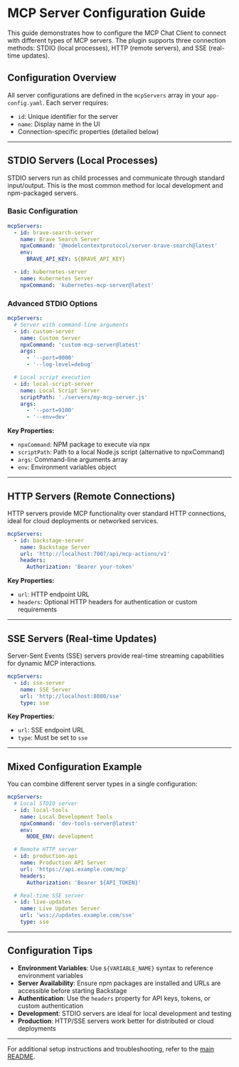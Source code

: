 # MCP Server Configuration Guide

This guide demonstrates how to configure the MCP Chat Client to connect with different types of MCP servers. The plugin supports three connection methods: STDIO (local processes), HTTP (remote servers), and SSE (real-time updates).

## Configuration Overview

All server configurations are defined in the `mcpServers` array in your `app-config.yaml`. Each server requires:

- `id`: Unique identifier for the server
- `name`: Display name in the UI
- Connection-specific properties (detailed below)

---

## STDIO Servers (Local Processes)

STDIO servers run as child processes and communicate through standard input/output. This is the most common method for local development and npm-packaged servers.

### Basic Configuration

```yaml
mcpServers:
  - id: brave-search-server
    name: Brave Search Server
    npxCommand: '@modelcontextprotocol/server-brave-search@latest'
    env:
      BRAVE_API_KEY: ${BRAVE_API_KEY}

  - id: kubernetes-server
    name: Kubernetes Server
    npxCommand: 'kubernetes-mcp-server@latest'
```

### Advanced STDIO Options

```yaml
mcpServers:
  # Server with command-line arguments
  - id: custom-server
    name: Custom Server
    npxCommand: 'custom-mcp-server@latest'
    args:
      - '--port=9000'
      - '--log-level=debug'

  # Local script execution
  - id: local-script-server
    name: Local Script Server
    scriptPath: './servers/my-mcp-server.js'
    args:
      - '--port=9100'
      - '--env=dev'
```

**Key Properties:**

- `npxCommand`: NPM package to execute via npx
- `scriptPath`: Path to a local Node.js script (alternative to npxCommand)
- `args`: Command-line arguments array
- `env`: Environment variables object

---

## HTTP Servers (Remote Connections)

HTTP servers provide MCP functionality over standard HTTP connections, ideal for cloud deployments or networked services.

```yaml
mcpServers:
  - id: backstage-server
    name: Backstage Server
    url: 'http://localhost:7007/api/mcp-actions/v1'
    headers:
      Authorization: 'Bearer your-token'
```

**Key Properties:**

- `url`: HTTP endpoint URL
- `headers`: Optional HTTP headers for authentication or custom requirements

---

## SSE Servers (Real-time Updates)

Server-Sent Events (SSE) servers provide real-time streaming capabilities for dynamic MCP interactions.

```yaml
mcpServers:
  - id: sse-server
    name: SSE Server
    url: 'http://localhost:8080/sse'
    type: sse
```

**Key Properties:**

- `url`: SSE endpoint URL
- `type`: Must be set to `sse`

---

## Mixed Configuration Example

You can combine different server types in a single configuration:

```yaml
mcpServers:
  # Local STDIO server
  - id: local-tools
    name: Local Development Tools
    npxCommand: 'dev-tools-server@latest'
    env:
      NODE_ENV: development

  # Remote HTTP server
  - id: production-api
    name: Production API Server
    url: 'https://api.example.com/mcp'
    headers:
      Authorization: 'Bearer ${API_TOKEN}'

  # Real-time SSE server
  - id: live-updates
    name: Live Updates Server
    url: 'wss://updates.example.com/sse'
    type: sse
```

---

## Configuration Tips

- **Environment Variables**: Use `${VARIABLE_NAME}` syntax to reference environment variables
- **Server Availability**: Ensure npm packages are installed and URLs are accessible before starting Backstage
- **Authentication**: Use the `headers` property for API keys, tokens, or custom authentication
- **Development**: STDIO servers are ideal for local development and testing
- **Production**: HTTP/SSE servers work better for distributed or cloud deployments

---

For additional setup instructions and troubleshooting, refer to the [main README](../README.md).
